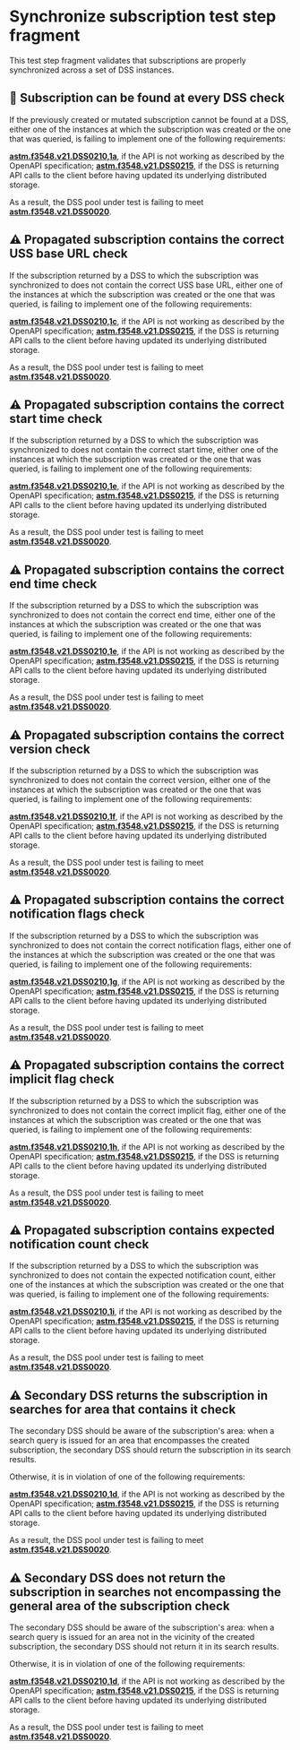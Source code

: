 # Synchronize subscription test step fragment

This test step fragment validates that subscriptions are properly synchronized across a set of DSS instances.

## 🛑 Subscription can be found at every DSS check

If the previously created or mutated subscription cannot be found at a DSS, either one of the instances at which the subscription was created or the one that was queried,
is failing to implement one of the following requirements:

**[astm.f3548.v21.DSS0210,1a](../../../../../../requirements/astm/f3548/v21.md)**, if the API is not working as described by the OpenAPI specification;
**[astm.f3548.v21.DSS0215](../../../../../../requirements/astm/f3548/v21.md)**, if the DSS is returning API calls to the client before having updated its underlying distributed storage.

As a result, the DSS pool under test is failing to meet **[astm.f3548.v21.DSS0020](../../../../../../requirements/astm/f3548/v21.md)**.

## ⚠️ Propagated subscription contains the correct USS base URL check

If the subscription returned by a DSS to which the subscription was synchronized to does not contain the correct USS base URL,
either one of the instances at which the subscription was created or the one that was queried,
is failing to implement one of the following requirements:

**[astm.f3548.v21.DSS0210,1c](../../../../../../requirements/astm/f3548/v21.md)**, if the API is not working as described by the OpenAPI specification;
**[astm.f3548.v21.DSS0215](../../../../../../requirements/astm/f3548/v21.md)**, if the DSS is returning API calls to the client before having updated its underlying distributed storage.

As a result, the DSS pool under test is failing to meet **[astm.f3548.v21.DSS0020](../../../../../../requirements/astm/f3548/v21.md)**.

## ⚠️ Propagated subscription contains the correct start time check

If the subscription returned by a DSS to which the subscription was synchronized to does not contain the correct start time,
either one of the instances at which the subscription was created or the one that was queried,
is failing to implement one of the following requirements:

**[astm.f3548.v21.DSS0210,1e](../../../../../../requirements/astm/f3548/v21.md)**, if the API is not working as described by the OpenAPI specification;
**[astm.f3548.v21.DSS0215](../../../../../../requirements/astm/f3548/v21.md)**, if the DSS is returning API calls to the client before having updated its underlying distributed storage.

As a result, the DSS pool under test is failing to meet **[astm.f3548.v21.DSS0020](../../../../../../requirements/astm/f3548/v21.md)**.

## ⚠️ Propagated subscription contains the correct end time check

If the subscription returned by a DSS to which the subscription was synchronized to does not contain the correct end time,
either one of the instances at which the subscription was created or the one that was queried,
is failing to implement one of the following requirements:

**[astm.f3548.v21.DSS0210,1e](../../../../../../requirements/astm/f3548/v21.md)**, if the API is not working as described by the OpenAPI specification;
**[astm.f3548.v21.DSS0215](../../../../../../requirements/astm/f3548/v21.md)**, if the DSS is returning API calls to the client before having updated its underlying distributed storage.

As a result, the DSS pool under test is failing to meet **[astm.f3548.v21.DSS0020](../../../../../../requirements/astm/f3548/v21.md)**.

## ⚠️ Propagated subscription contains the correct version check

If the subscription returned by a DSS to which the subscription was synchronized to does not contain the correct version,
either one of the instances at which the subscription was created or the one that was queried,
is failing to implement one of the following requirements:

**[astm.f3548.v21.DSS0210,1f](../../../../../../requirements/astm/f3548/v21.md)**, if the API is not working as described by the OpenAPI specification;
**[astm.f3548.v21.DSS0215](../../../../../../requirements/astm/f3548/v21.md)**, if the DSS is returning API calls to the client before having updated its underlying distributed storage.

As a result, the DSS pool under test is failing to meet **[astm.f3548.v21.DSS0020](../../../../../../requirements/astm/f3548/v21.md)**.

## ⚠️ Propagated subscription contains the correct notification flags check

If the subscription returned by a DSS to which the subscription was synchronized to does not contain the correct notification flags,
either one of the instances at which the subscription was created or the one that was queried,
is failing to implement one of the following requirements:

**[astm.f3548.v21.DSS0210,1g](../../../../../../requirements/astm/f3548/v21.md)**, if the API is not working as described by the OpenAPI specification;
**[astm.f3548.v21.DSS0215](../../../../../../requirements/astm/f3548/v21.md)**, if the DSS is returning API calls to the client before having updated its underlying distributed storage.

As a result, the DSS pool under test is failing to meet **[astm.f3548.v21.DSS0020](../../../../../../requirements/astm/f3548/v21.md)**.

## ⚠️ Propagated subscription contains the correct implicit flag check

If the subscription returned by a DSS to which the subscription was synchronized to does not contain the correct implicit flag,
either one of the instances at which the subscription was created or the one that was queried,
is failing to implement one of the following requirements:

**[astm.f3548.v21.DSS0210,1h](../../../../../../requirements/astm/f3548/v21.md)**, if the API is not working as described by the OpenAPI specification;
**[astm.f3548.v21.DSS0215](../../../../../../requirements/astm/f3548/v21.md)**, if the DSS is returning API calls to the client before having updated its underlying distributed storage.

As a result, the DSS pool under test is failing to meet **[astm.f3548.v21.DSS0020](../../../../../../requirements/astm/f3548/v21.md)**.

## ⚠️ Propagated subscription contains expected notification count check

If the subscription returned by a DSS to which the subscription was synchronized to does not contain the expected notification count,
either one of the instances at which the subscription was created or the one that was queried,
is failing to implement one of the following requirements:

**[astm.f3548.v21.DSS0210,1i](../../../../../../requirements/astm/f3548/v21.md)**, if the API is not working as described by the OpenAPI specification;
**[astm.f3548.v21.DSS0215](../../../../../../requirements/astm/f3548/v21.md)**, if the DSS is returning API calls to the client before having updated its underlying distributed storage.

As a result, the DSS pool under test is failing to meet **[astm.f3548.v21.DSS0020](../../../../../../requirements/astm/f3548/v21.md)**.

## ⚠️ Secondary DSS returns the subscription in searches for area that contains it check

The secondary DSS should be aware of the subscription's area: when a search query is issued for an area that encompasses the created subscription,
the secondary DSS should return the subscription in its search results.

Otherwise, it is in violation of one of the following requirements:

**[astm.f3548.v21.DSS0210,1d](../../../../../../requirements/astm/f3548/v21.md)**, if the API is not working as described by the OpenAPI specification;
**[astm.f3548.v21.DSS0215](../../../../../../requirements/astm/f3548/v21.md)**, if the DSS is returning API calls to the client before having updated its underlying distributed storage.

As a result, the DSS pool under test is failing to meet **[astm.f3548.v21.DSS0020](../../../../../../requirements/astm/f3548/v21.md)**.

## ⚠️ Secondary DSS does not return the subscription in searches not encompassing the general area of the subscription check

The secondary DSS should be aware of the subscription's area: when a search query is issued for an area not in the vicinity of the created subscription,
the secondary DSS should not return it in its search results.

Otherwise, it is in violation of one of the following requirements:

**[astm.f3548.v21.DSS0210,1d](../../../../../../requirements/astm/f3548/v21.md)**, if the API is not working as described by the OpenAPI specification;
**[astm.f3548.v21.DSS0215](../../../../../../requirements/astm/f3548/v21.md)**, if the DSS is returning API calls to the client before having updated its underlying distributed storage.

As a result, the DSS pool under test is failing to meet **[astm.f3548.v21.DSS0020](../../../../../../requirements/astm/f3548/v21.md)**.
